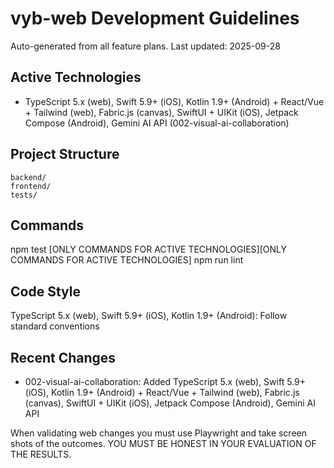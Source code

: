 # vyb-web Development Guidelines

Auto-generated from all feature plans. Last updated: 2025-09-28

## Active Technologies
- TypeScript 5.x (web), Swift 5.9+ (iOS), Kotlin 1.9+ (Android) + React/Vue + Tailwind (web), Fabric.js (canvas), SwiftUI + UIKit (iOS), Jetpack Compose (Android), Gemini AI API (002-visual-ai-collaboration)

## Project Structure
```
backend/
frontend/
tests/
```

## Commands
npm test [ONLY COMMANDS FOR ACTIVE TECHNOLOGIES][ONLY COMMANDS FOR ACTIVE TECHNOLOGIES] npm run lint

## Code Style
TypeScript 5.x (web), Swift 5.9+ (iOS), Kotlin 1.9+ (Android): Follow standard conventions

## Recent Changes
- 002-visual-ai-collaboration: Added TypeScript 5.x (web), Swift 5.9+ (iOS), Kotlin 1.9+ (Android) + React/Vue + Tailwind (web), Fabric.js (canvas), SwiftUI + UIKit (iOS), Jetpack Compose (Android), Gemini AI API

<!-- MANUAL ADDITIONS START -->
When validating web changes you must use Playwright and take screen shots of the outcomes. YOU MUST BE HONEST IN YOUR EVALUATION OF THE RESULTS.
<!-- MANUAL ADDITIONS END -->